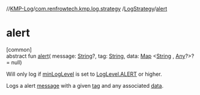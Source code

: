 //[KMP-Log](../../../index.md)/[com.renfrowtech.kmp.log.strategy](../index.md)
/[LogStrategy](index.md)/[alert](alert.md)

# alert

[common]\
abstract fun [alert](alert.md)(
message: [String](https://kotlinlang.org/api/latest/jvm/stdlib/kotlin/-string/index.html)?,
tag: [String](https://kotlinlang.org/api/latest/jvm/stdlib/kotlin/-string/index.html),
data: [Map](https://kotlinlang.org/api/latest/jvm/stdlib/kotlin.collections/-map/index.html)
&lt;[String](https://kotlinlang.org/api/latest/jvm/stdlib/kotlin/-string/index.html)
, [Any](https://kotlinlang.org/api/latest/jvm/stdlib/kotlin/-any/index.html)?&gt;? = null)

Will only log if [minLogLevel](min-log-level.md) is set
to [LogLevel.ALERT](../../com.renfrowtech.kmp.log/-log-level/-a-l-e-r-t/index.md) or higher.

Logs a alert [message](alert.md) with a given [tag](alert.md) and any associated [data](alert.md).
